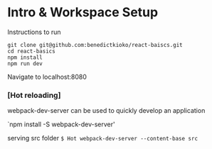 # Intro & Workspace Setup

Instructions to run
```
git clone git@github.com:benedictkioko/react-baiscs.git
cd react-basics
npm install
npm run dev
```
Navigate to localhost:8080

### [Hot reloading]

webpack-dev-server can be used to quickly develop an application

`npm install -S webpack-dev-server'

serving src folder
`$ Hot webpack-dev-server --content-base src`